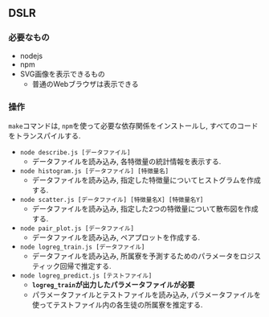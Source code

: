 ## DSLR

### 必要なもの

- nodejs
- npm
- SVG画像を表示できるもの
  - 普通のWebブラウザは表示できる

### 操作

`make`コマンドは, `npm`を使って必要な依存関係をインストールし, すべてのコードをトランスパイルする.

- `node describe.js [データファイル]`
  - データファイルを読み込み, 各特徴量の統計情報を表示する.
- `node histogram.js [データファイル] [特徴量名]`
  - データファイルを読み込み, 指定した特徴量についてヒストグラムを作成する.
- `node scatter.js [データファイル] [特徴量名X] [特徴量名Y]`
  - データファイルを読み込み, 指定した2つの特徴量について散布図を作成する.
- `node pair_plot.js [データファイル]`
  - データファイルを読み込み, ペアプロットを作成する.
- `node logreg_train.js [データファイル]`
  - データファイルを読み込み, 所属寮を予測するためのパラメータをロジスティック回帰で推定する.
- `node logreg_predict.js [テストファイル]`
  - **`logreg_train`が出力したパラメータファイルが必要**
  - パラメータファイルとテストファイルを読み込み, パラメータファイルを使ってテストファイル内の各生徒の所属寮を推定する.


